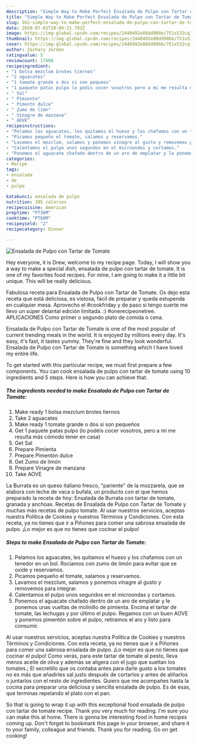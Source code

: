 ```yaml
---
description: "Simple Way to Make Perfect Ensalada de Pulpo con Tartar de Tomate"
title: "Simple Way to Make Perfect Ensalada de Pulpo con Tartar de Tomate"
slug: 562-simple-way-to-make-perfect-ensalada-de-pulpo-con-tartar-de-tomate
date: 2020-07-01T20:04:21.792Z
image: https://img-global.cpcdn.com/recipes/2440492e88dd90bb/751x532cq70/ensalada-de-pulpo-con-tartar-de-tomate-foto-principal.jpg
thumbnail: https://img-global.cpcdn.com/recipes/2440492e88dd90bb/751x532cq70/ensalada-de-pulpo-con-tartar-de-tomate-foto-principal.jpg
cover: https://img-global.cpcdn.com/recipes/2440492e88dd90bb/751x532cq70/ensalada-de-pulpo-con-tartar-de-tomate-foto-principal.jpg
author: Zachary Jordan
ratingvalue: 5
reviewcount: 17608
recipeingredient:
- "1 bolsa mezclum brotes tiernos"
- "2 aguacates"
- "1 tomate grande o dos si son pequeos"
- "1 paquete patas pulpo lo podis cocer vosotros pero a mi me resulta ms cmodo tener en casa"
- " Sal"
- " Pimienta"
- " Pimentn dulce"
- " Zumo de limn"
- " Vinagre de manzana"
- " AOVE"
recipeinstructions:
- "Pelamos los aguacates, les quitamos el hueso y los chafamos con un tenedor en un bol. Rociamos con zumo de limón para evitar que se oxide y reservamos."
- "Picamos pequeño el tomate, salamos y reservamos."
- "Lavamos el mezclum, salamos y ponemos vinagre al gusto y removemos para integrar."
- "Calentamos el pulpo unos segundos en el microondas y cortamos."
- "Ponemos el aguacate chafado dentro de un aro de emplatar y le ponemos unas vueltas de molinillo de pimienta. Encima el tartar de tomate, las lechugas y por último el pulpo. Regamos con un buen AOVE y ponemos pimentón sobre el pulpo, retiramos el aro y listo para consumir."
categories:
- Recipe
tags:
- ensalada
- de
- pulpo

katakunci: ensalada de pulpo 
nutrition: 205 calories
recipecuisine: American
preptime: "PT36M"
cooktime: "PT60M"
recipeyield: "2"
recipecategory: Dinner

---
```



![Ensalada de Pulpo con Tartar de Tomate](https://img-global.cpcdn.com/recipes/2440492e88dd90bb/751x532cq70/ensalada-de-pulpo-con-tartar-de-tomate-foto-principal.jpg)

Hey everyone, it is Drew, welcome to my recipe page. Today, I will show you a way to make a special dish, ensalada de pulpo con tartar de tomate. It is one of my favorites food recipes. For mine, I am going to make it a little bit unique. This will be really delicious.

Fabulosa receta para Ensalada de Pulpo con Tartar de Tomate. Os dejo esta receta que está deliciosa, es vistosa, fácil de preparar y queda estupenda en cualquier mesa. Aprovecho el #cookfriday y de paso si tengo suerte me llevo un súper delantal edición limitada. :) #onerecipeonetree. APLICACIONES Como primer o segundo plato de comida o cena.

Ensalada de Pulpo con Tartar de Tomate is one of the most popular of current trending meals in the world. It is enjoyed by millions every day. It's easy, it's fast, it tastes yummy. They're fine and they look wonderful. Ensalada de Pulpo con Tartar de Tomate is something which I have loved my entire life.


To get started with this particular recipe, we must first prepare a few components. You can cook ensalada de pulpo con tartar de tomate using 10 ingredients and 5 steps. Here is how you can achieve that.

<!--inarticleads1-->

##### The ingredients needed to make Ensalada de Pulpo con Tartar de Tomate:

1. Make ready 1 bolsa mezclum brotes tiernos
1. Take 2 aguacates
1. Make ready 1 tomate grande o dos si son pequeños
1. Get 1 paquete patas pulpo (lo podéis cocer vosotros, pero a mi me resulta más cómodo tener en casa)
1. Get  Sal
1. Prepare  Pimienta
1. Prepare  Pimentón dulce
1. Get  Zumo de limón
1. Prepare  Vinagre de manzana
1. Take  AOVE


La Burrata es un queso italiano fresco, &#34;pariente&#34; de la mozzarela, que se elabora con leche de vaca o bufala, un producto con el que hemos preparado la receta de hoy: Ensalada de Burrata con tartar de tomate, granada y anchoas. Recetas de Ensalada de Pulpo con Tartar de Tomate y muchas más recetas de pulpo tomate. Al usar nuestros servicios, aceptas nuestra Política de Cookies y nuestros Términos y Condiciones. Con esta receta, ya no tienes que ir a Piñones para comer una sabrosa ensalada de pulpo. ¡Lo mejor es que no tienes que cocinar el pulpo! 

<!--inarticleads2-->

##### Steps to make Ensalada de Pulpo con Tartar de Tomate:

1. Pelamos los aguacates, les quitamos el hueso y los chafamos con un tenedor en un bol. Rociamos con zumo de limón para evitar que se oxide y reservamos.
1. Picamos pequeño el tomate, salamos y reservamos.
1. Lavamos el mezclum, salamos y ponemos vinagre al gusto y removemos para integrar.
1. Calentamos el pulpo unos segundos en el microondas y cortamos.
1. Ponemos el aguacate chafado dentro de un aro de emplatar y le ponemos unas vueltas de molinillo de pimienta. Encima el tartar de tomate, las lechugas y por último el pulpo. Regamos con un buen AOVE y ponemos pimentón sobre el pulpo, retiramos el aro y listo para consumir.


Al usar nuestros servicios, aceptas nuestra Política de Cookies y nuestros Términos y Condiciones. Con esta receta, ya no tienes que ir a Piñones para comer una sabrosa ensalada de pulpo. ¡Lo mejor es que no tienes que cocinar el pulpo! Como verás, para este tartar de tomate al pesto, lleva menos aceite de oliva y además se aligera con el jugo que sueltan los tomates.; El secretillo que os contaba antes para darle gusto a los tomates no es más que añadirles sal justo después de cortarlos y antes de aliñarlos o juntarlos con el resto de ingredientes. Quiero que me acompañes hasta la cocina para preparar una deliciosa y sencilla ensalada de pulpo. Es de esas, que terminas repelando el plato con el pan. 

So that is going to wrap it up with this exceptional food ensalada de pulpo con tartar de tomate recipe. Thank you very much for reading. I'm sure you can make this at home. There is gonna be interesting food in home recipes coming up. Don't forget to bookmark this page in your browser, and share it to your family, colleague and friends. Thank you for reading. Go on get cooking!
